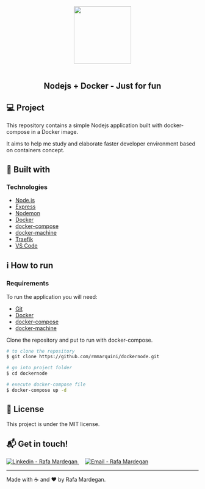 <div align="center">
    <img src="https://www.docker.com/sites/default/files/d8/2019-07/vertical-logo-monochromatic.png" width="150px" />
</div>

<br />

<h2 align="center">
    Nodejs + Docker - Just for fun 
</h2>

## :computer: Project

<p>This repository contains a simple Nodejs application built with docker-compose in a Docker image.</p>
<p>It aims to help me study and elaborate faster developer environment based on containers concept.</p>

## :rocket: Built with

### Technologies
* [Node.js](https://nodejs.org/)
* [Express](https://expressjs.com/)
* [Nodemon](https://www.npmjs.com/package/nodemon)
* [Docker](https://www.docker.com/)
* [docker-compose](https://docs.docker.com/compose/)
* [docker-machine](https://docs.docker.com/machine/)
* [Traefik](https://docs.traefik.io/)
* [VS Code](https://code.visualstudio.com/)


## :information_source: How to run

### Requirements

To run the application you will need:
* [Git](https://git-scm.com)
* [Docker](https://www.docker.com/)
* [docker-compose](https://docs.docker.com/compose/)
* [docker-machine](https://docs.docker.com/machine/)

Clone the repository and put to run with docker-compose.
```bash
# to clone the repository
$ git clone https://github.com/rmmarquini/dockernode.git

# go into project folder
$ cd dockernode

# execute docker-compose file
$ docker-compose up -d

```

## :memo: License

This project is under the MIT license.


## :mailbox_with_mail: Get in touch!

<a href="https://www.linkedin.com/in/rafamardegan/" target="_blank" >
  <img alt="Linkedin - Rafa Mardegan" src="https://img.shields.io/badge/Linkedin--%23F8952D?style=social&logo=linkedin">
</a>&nbsp;&nbsp;&nbsp;
<a href="mailto:rafa.mardegan@gmail.com" target="_blank" >
  <img alt="Email - Rafa Mardegan" src="https://img.shields.io/badge/Email--%23F8952D?style=social&logo=gmail">
</a> 

---

Made with :coffee: and ❤️ by Rafa Mardegan.



